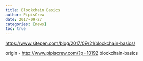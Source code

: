 ```yaml
---
title: Blockchain Basics
author: PipisCrew
date: 2017-09-27
categories: [news]
toc: true
---
```


https://www.sitepen.com/blog/2017/09/21/blockchain-basics/

origin - http://www.pipiscrew.com/?p=10192 blockchain-basics